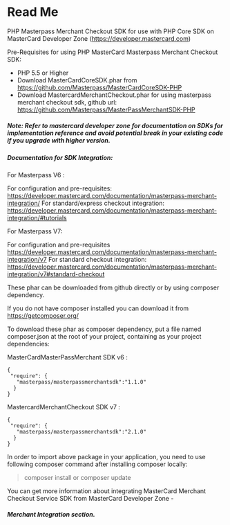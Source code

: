 # Read Me

PHP Masterpass Merchant Checkout SDK for use with PHP Core SDK on MasterCard Developer Zone (https://developer.mastercard.com) 

Pre-Requisites for using PHP MasterCard Masterpass Merchant Checkout SDK:

 *  PHP 5.5 or Higher
 *  Download MasterCardCoreSDK.phar from https://github.com/Masterpass/MasterCardCoreSDK-PHP
 *  Download MastercardMerchantCheckout.phar for using masterpass merchant checkout sdk, github url: https://github.com/Masterpass/MasterPassMerchantSDK-PHP
 
##### Note: Refer to mastercard developer zone for documentation on SDKs for implementation reference and avoid potential break in your existing code if you upgrade with higher version.
 
 
##### Documentation for SDK Integration: 

For Masterpass V6 :

For configuration and pre-requisites: https://developer.mastercard.com/documentation/masterpass-merchant-integration/ 
For standard/express checkout integration: https://developer.mastercard.com/documentation/masterpass-merchant-integration/#tutorials

For Masterpass V7:

For configuration and pre-requisites https://developer.mastercard.com/documentation/masterpass-merchant-integration/v7 
For standard checkout integration: https://developer.mastercard.com/documentation/masterpass-merchant-integration/v7#standard-checkout

These phar can be downloaded from github directly or by using composer dependency.
 
If you do not have composer installed you can download it from https://getcomposer.org/
 
To download these phar as composer dependency, put a file named composer.json at the root of your project, containing as your project dependencies:
 
MasterCardMasterPassMerchant SDK v6 :
  
 ```
 {
  "require": {
  	"masterpass/masterpassmerchantsdk":"1.1.0"
   }
 }
```
 
MastercardMerchantCheckout SDK v7 :
  
 ```
 {
  "require": {
  	"masterpass/masterpassmerchantsdk":"2.1.0"
   }
 }
```
In order to import above package in your application, you need to use following composer command after installing composer locally:

> composer install or composer update

You can get more information about integrating MasterCard Merchant Checkout Service SDK from MasterCard Developer Zone - 
##### Merchant Integration section. 